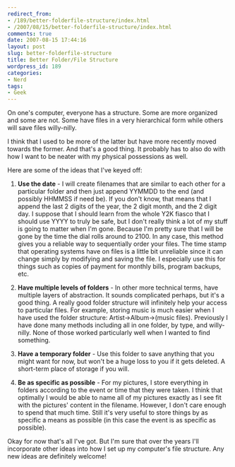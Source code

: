 ```yaml
---
redirect_from:
- /189/better-folderfile-structure/index.html
- /2007/08/15/better-folderfile-structure/index.html
comments: true
date: 2007-08-15 17:44:16
layout: post
slug: better-folderfile-structure
title: Better Folder/File Structure
wordpress_id: 189
categories:
- Nerd
tags:
- Geek
---
```


On one's computer, everyone has a structure.  Some are more organized and some are not.  Some have files in a very hierarchical form while others will save files willy-nilly.

I think that I used to be more of the latter but have more recently moved towards the former.  And that's a good thing.  It probably has to also do with how I want to be neater with my physical possessions as well.

Here are some of the ideas that I've keyed off:




  1. **Use the date** - I will create filenames that are similar to each other for a particular folder and then just append YYMMDD to the end (and possibly HHMMSS if need be).  If you don't know, that means that I append the last 2 digits of the year, the 2 digit month, and the 2 digit day.  I suppose that I should learn from the whole Y2K fiasco that I should use YYYY to truly be safe, but I don't really think a lot of my stuff is going to matter when I'm gone.  Because I'm pretty sure that I will be gone by the time the dial rolls around to 2100.  In any case, this method gives you a reliable way to sequentially order your files.  The time stamp that operating systems have on files is a little bit unreliable since it can change simply by modifying and saving the file.  I especially use this for things such as copies of payment for monthly bills, program backups, etc.


  2. **Have multiple levels of folders** - In other more technical terms, have multiple layers of abstraction.  It sounds complicated perhaps, but it's a good thing.  A really good folder structure will infinitely help your access to particular files.  For example, storing music is much easier when I have used the folder structure: Artist->Album->(music files).  Previously I have done many methods including all in one folder, by type, and willy-nilly.  None of those worked particularly well when I wanted to find something.


  3. **Have a temporary folder** - Use this folder to save anything that you might want for now, but won't be a huge loss to you if it gets deleted.  A short-term place of storage if you will.


  4. **Be as specific as possible** - For my pictures, I store everything in folders according to the event or time that they were taken.  I think that optimally I would be able to name all of my pictures exactly as I see fit with the pictures' content in the filename.  However, I don't care enough to spend that much time.  Still it's very useful to store things by as specific a means as possible (in this case the event is as specific as possible).



Okay for now that's all I've got.  But I'm sure that over the years I'll incorporate other ideas into how I set up my computer's file structure.  Any new ideas are definitely welcome!
